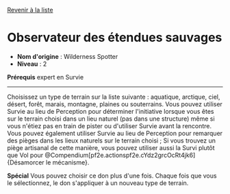 [Revenir à la liste](..)

# Observateur des étendues sauvages

 * **Nom d'origine** : Wilderness Spotter
 * **Niveau** : 2


<p><strong>Prérequis</strong> expert en Survie</p>
<hr>
<p><span>Choisissez un type de terrain sur la liste suivante : aquatique, arctique, ciel, désert, forêt, marais, montagne, plaines ou souterrains. Vous pouvez utiliser Survie au lieu de Perception pour déterminer l'initiative lorsque vous êtes sur le terrain choisi dans un lieu naturel (pas dans une structure) même si vous n'étiez pas en train de pister ou d'utiliser Survie avant la rencontre. Vous pouvez également utiliser Survie au lieu de Perception pour remarquer des pièges dans les lieux naturels sur le terrain choisi ; Si vous trouvez un piège artisanal de cette manière, vous pouvez utiliser aussi la Survi plutôt que Vol pour @Compendium[pf2e.actionspf2e.cYdz2grcOcRt4jk6]{Désamorcer le mécanisme}.</p>
<p><span><strong>Spécial</strong> Vous pouvez choisir ce don plus d'une fois. Chaque fois que vous le sélectionnez, le don s'appliquer à un nouveau type de terrain.</span></p>